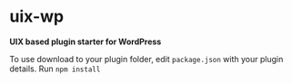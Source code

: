 # uix-wp

**UIX based plugin starter for WordPress**

To use download to your plugin folder, edit `package.json` with your plugin details. Run `npm install`
